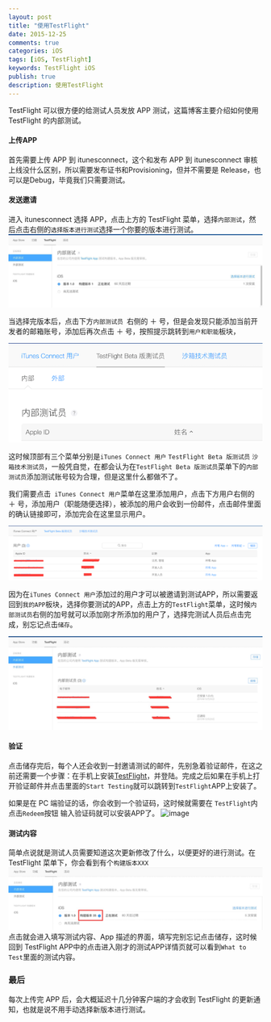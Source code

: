 ```yaml
---
layout: post
title: "使用TestFlight"
date: 2015-12-25
comments: true
categories: iOS
tags: [iOS, TestFlight]
keywords: TestFlight iOS
publish: true
description: 使用TestFlight
---
```


TestFlight 可以很方便的给测试人员发放 APP 测试，这篇博客主要介绍如何使用 TestFlight 的内部测试。

#### 上传APP

首先需要上传 APP 到 itunesconnect，这个和发布 APP 到 itunesconnect 审核上线没什么区别，所以需要发布证书和Provisioning，但并不需要是 Release，也可以是Debug，毕竟我们只需要测试。

#### 发送邀请

进入 itunesconnect 选择 APP，点击上方的 TestFlight 菜单，选择`内部测试`，然后点击右侧的`选择版本进行测试`选择一个你要的版本进行测试。![image](/images/TestFlight/TestFlight1.jpg)

当选择完版本后，点击下方`内部测试员 `右侧的 ＋ 号，但是会发现只能添加当前开发者的邮箱账号，添加后再次点击 ＋ 号，按照提示跳转到`用户和职能`板块，

![image](/images/TestFlight/TestFlight2.png)

这时候顶部有三个菜单分别是`iTunes Connect 用户` `TestFlight Beta 版测试员` `沙箱技术测试员`，一般凭自觉，在都会认为在`TestFlight Beta 版测试员`菜单下的`内部测试员`添加测试账号较为合理，但是这里什么都做不了。

我们需要点击` iTunes Connect 用户`菜单在这里添加用户，点击下方用户右侧的  ＋ 号，添加用户（职能随便选择），被添加的用户会收到一份邮件，点击邮件里面的确认链接即可，添加完会在这里显示用户。

![image](/images/TestFlight/TestFlight3.png)

因为在`iTunes Connect 用户`添加过的用户才可以被邀请到测试APP，所以需要返回到`我的APP`板块，选择你要测试的APP，点击上方的`TestFlight`菜单，这时候`内部测试员`右侧的加号就可以添加刚才所添加的用户了，选择完测试人员后点击完成，别忘记点击`储存`。

![image](/images/TestFlight/TestFlight4.jpg)

#### 验证

点击储存完后，每个人还会收到一封邀请测试的邮件，先别急着验证邮件，在这之前还需要一个步骤：在手机上安装[TestFlight](https://itunes.apple.com/us/app/testflight/id899247664?mt=8)，并登陆。完成之后如果在手机上打开验证邮件并点击里面的`Start Testing`就可以跳转到`TestFlight`APP上安装了。

如果是在 PC 端验证的话，你会收到一个验证码，这时候就需要在 `TestFlight`内点击`Redeem`按钮 输入验证码就可以安装APP了。
![image](http://7ls0py.com1.z0.glb.clouddn.com/thumb_IMG_0503_1024.jpg)

#### 测试内容

简单点说就是测试人员需要知道这次更新修改了什么，以便更好的进行测试。在 TestFlight 菜单下，你会看到有个`构建版本XXX`![image](/images/TestFlight/TestFlight5.jpg)点击就会进入填写测试内容、App 描述的界面，填写完别忘记点击储存，这时候回到 TestFlight APP中的点击进入刚才的测试APP详情页就可以看到`What to Test`里面的测试内容。



### 最后

每次上传完 APP 后，会大概延迟十几分钟客户端的才会收到 TestFlight 的更新通知，也就是说不用手动选择新版本进行测试。
